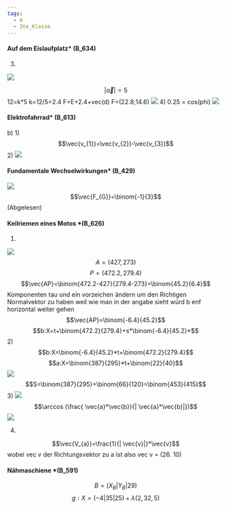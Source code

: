 ```yaml
---
tags:
  - m
  - 3te_Klasse
---
```

#### Auf dem Eislaufplatz* (B_634)
3)
![](https://i.imgur.com/mxT2eZW.png)

$$|\vec{a}|=5$$
12=k\*5
k=12/5=2.4
F=E+2.4+vec(d)
F=(22.8;14.6)
![](https://i.imgur.com/2ZAeg2A.png)
4)
0.25 = cos(phi)
![](https://i.imgur.com/tNLJrur.png)

#### Elektrofahrrad* (B_613)

b)
1)
$$\vec{v_{1}}=\vec{v_{2}}-\vec{v_{3}}$$
2)
![](https://i.imgur.com/zDGDvb0.png)

#### Fundamentale Wechselwirkungen* (B_429)
![](Vektoren%20Srdp%2027-01-2025-08.excalidraw.svg)
$$\vec{F_{G}}=\binom{-1}{3}$$(Abgelesen)

#### Keilriemen eines Motos \*(B_626)

1)
![](Vektoren%20Srdp%2010-02-2025-53.excalidraw.svg)
$$A=(427,273)$$
$$P=(472.2, 279.4)$$
$$\vec{AP}=\binom{472.2-427}{279.4-273}=\binom{45.2}{6.4}$$
Komponenten tau und ein vorzeichen ändern um den Richtigen Normalvektor zu haben weil wie man in der angabe sieht würd b enf horizontal weiter gehen
$$\vec{AP}=\binom{-6.4}{45.2}$$
$$b:X=t+\binom{472.2}{279.4}+s*\binom{-6.4}{45.2}*$$
2)
$$b:X=\binom{-6.4}{45.2}*t+\binom{472.2}{279.4}$$
$$a:X=\binom{387}{295}*t+\binom{22}{40}$$
![](https://i.imgur.com/wlfAm6W.png)
$$S=\binom{387}{295}+\binom{66}{120}=\binom{453}{415}$$
3)
![](Vektoren%20Srdp%2010-02-2025-10.excalidraw.svg)
$$\arccos (\frac{ \vec{a}*\vec{b}}{| \vec{a}*\vec{b}|})$$
![](https://i.imgur.com/vZNy28W.png)

4)
$$\vec{V_{a}}=\frac{1}{| \vec{v}|}*\vec{v}$$
wobei vec v der Richtungsvektor zu a ist also vec v = (26. 10)
#### Nähmaschiene \*(B_591)

$$B=(X_{B}|Y_{B}|29)$$
$$g:X=(-4|35|25)+\lambda (2,32,5)$$